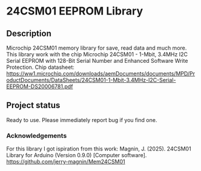 # 24CSM01 EEPROM Library

## Description
Microchip 24CSM01 memory library for save, read data and much more.
This library work with the chip Microchip 24CSM01 - 1-Mbit, 3.4MHz I2C Serial EEPROM with 128-Bit Serial Number and Enhanced Software Write Protection.
Chip datasheet: https://ww1.microchip.com/downloads/aemDocuments/documents/MPD/ProductDocuments/DataSheets/24CSM01-1-Mbit-3.4MHz-I2C-Serial-EEPROM-DS20006781.pdf

## Project status
Ready to use. Please immediately report bug if you find one.

### Acknowledgements
For this library I got ispiration from this work:
Magnin, J. (2025). 24CSM01 Library for Arduino (Version 0.9.0) [Computer software]. https://github.com/jerry-magnin/Mem24CSM01
